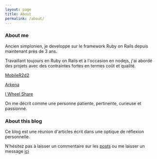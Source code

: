 ```yaml
---
layout: page
title: About
permalink: /about/
---
```


<h3>About me</h3>

Ancien simplonien, je developpe sur le framework Ruby on Rails depuis maintenant près de 3 ans.

Travaillant toujours en Ruby on Rails et à l'occasion en nodejs, j'ai abordé des projets avec des contraintes fortes en termes coût et qualité.

[MobileR2d2](http://mobiler2d2.com/)

[Arkena](http://www.arkena.com/fr/)

[I Wheel Share](http://www.iwheelshare.com/)

On me décrit comme une personne patiente, pertinente, curieuse et passionné.

<h3>About this blog</h3>

Ce blog est une réunion d'articles écrit dans une optique de réflexion personnelle.

N'hésitez pas à laisser un commentaire sur les <a href='/posts'>posts</a> ou me laisser un message <a href='/contact'>içi</a>
